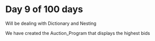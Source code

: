 # Day 9 of 100 days

Will be dealing with Dictionary and Nesting

We have created the Auction_Program that displays the highest bids


